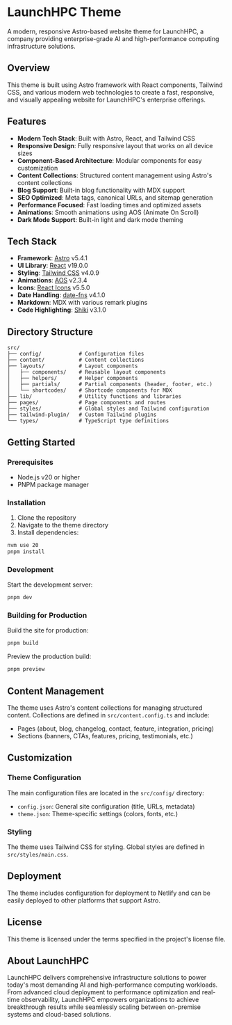 # LaunchHPC Theme

A modern, responsive Astro-based website theme for LaunchHPC, a company providing enterprise-grade AI and high-performance computing infrastructure solutions.

## Overview

This theme is built using Astro framework with React components, Tailwind CSS, and various modern web technologies to create a fast, responsive, and visually appealing website for LaunchHPC's enterprise offerings.

## Features

- **Modern Tech Stack**: Built with Astro, React, and Tailwind CSS
- **Responsive Design**: Fully responsive layout that works on all device sizes
- **Component-Based Architecture**: Modular components for easy customization
- **Content Collections**: Structured content management using Astro's content collections
- **Blog Support**: Built-in blog functionality with MDX support
- **SEO Optimized**: Meta tags, canonical URLs, and sitemap generation
- **Performance Focused**: Fast loading times and optimized assets
- **Animations**: Smooth animations using AOS (Animate On Scroll)
- **Dark Mode Support**: Built-in light and dark mode theming

## Tech Stack

- **Framework**: [Astro](https://astro.build/) v5.4.1
- **UI Library**: [React](https://reactjs.org/) v19.0.0
- **Styling**: [Tailwind CSS](https://tailwindcss.com/) v4.0.9
- **Animations**: [AOS](https://michalsnik.github.io/aos/) v2.3.4
- **Icons**: [React Icons](https://react-icons.github.io/react-icons/) v5.5.0
- **Date Handling**: [date-fns](https://date-fns.org/) v4.1.0
- **Markdown**: MDX with various remark plugins
- **Code Highlighting**: [Shiki](https://shiki.matsu.io/) v3.1.0

## Directory Structure

```
src/
├── config/            # Configuration files
├── content/           # Content collections
├── layouts/           # Layout components
│   ├── components/    # Reusable layout components
│   ├── helpers/       # Helper components
│   ├── partials/      # Partial components (header, footer, etc.)
│   └── shortcodes/    # Shortcode components for MDX
├── lib/               # Utility functions and libraries
├── pages/             # Page components and routes
├── styles/            # Global styles and Tailwind configuration
├── tailwind-plugin/   # Custom Tailwind plugins
└── types/             # TypeScript type definitions
```

## Getting Started

### Prerequisites

- Node.js v20 or higher
- PNPM package manager

### Installation

1. Clone the repository
2. Navigate to the theme directory
3. Install dependencies:

```bash
nvm use 20
pnpm install
```

### Development

Start the development server:

```bash
pnpm dev
```

### Building for Production

Build the site for production:

```bash
pnpm build
```

Preview the production build:

```bash
pnpm preview
```

## Content Management

The theme uses Astro's content collections for managing structured content. Collections are defined in `src/content.config.ts` and include:

- Pages (about, blog, changelog, contact, feature, integration, pricing)
- Sections (banners, CTAs, features, pricing, testimonials, etc.)

## Customization

### Theme Configuration

The main configuration files are located in the `src/config/` directory:

- `config.json`: General site configuration (title, URLs, metadata)
- `theme.json`: Theme-specific settings (colors, fonts, etc.)

### Styling

The theme uses Tailwind CSS for styling. Global styles are defined in `src/styles/main.css`.

## Deployment

The theme includes configuration for deployment to Netlify and can be easily deployed to other platforms that support Astro.

## License

This theme is licensed under the terms specified in the project's license file.

## About LaunchHPC

LaunchHPC delivers comprehensive infrastructure solutions to power today's most demanding AI and high-performance computing workloads. From advanced cloud deployment to performance optimization and real-time observability, LaunchHPC empowers organizations to achieve breakthrough results while seamlessly scaling between on-premise systems and cloud-based solutions.

